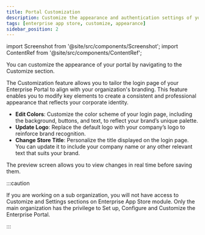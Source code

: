 ```yaml
---
title: Portal Customization
description: Customize the appearance and authentication settings of your Enterprise App Store in Appcircle
tags: [enterprise app store, customize, appearance]
sidebar_position: 2
---
```


import Screenshot from '@site/src/components/Screenshot';
import ContentRef from '@site/src/components/ContentRef';

You can customize the appearance of your portal by navigating to the Customize section.

The Customization feature allows you to tailor the login page of your Enterprise Portal to align with your organization's branding. This feature enables you to modify key elements to create a consistent and professional appearance that reflects your corporate identity.

- **Edit Colors**: Customize the color scheme of your login page, including the background, buttons, and text, to reflect your brand’s unique palette.
- **Update Logo**: Replace the default logo with your company’s logo to reinforce brand recognition.
- **Change Store Title**: Personalize the title displayed on the login page. You can update it to include your company name or any other relevant text that suits your brand.

The preview screen allows you to view changes in real time before saving them.

<Screenshot url='https://cdn.appcircle.io/docs/assets/BE-4225-custom1.png' />

<Screenshot url='https://cdn.appcircle.io/docs/assets/BE-4225-custom2.png' />

:::caution

If you are working on a sub organization, you will not have access to Customize and Settings sections on Enterprise App Store module.
Only the main organization has the privilege to Set up, Configure and Customize the Enterprise Portal.

:::

